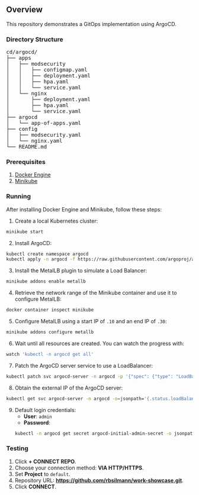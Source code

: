 ## Overview
This repository demonstrates a GitOps implementation using ArgoCD.

### Directory Structure
<pre>
cd/argocd/
├── apps
│   ├── modsecurity
│   │   ├── configmap.yaml
│   │   ├── deployment.yaml
│   │   ├── hpa.yaml
│   │   └── service.yaml
│   └── nginx
│       ├── deployment.yaml
│       ├── hpa.yaml
│       └── service.yaml
├── argocd
│   └── app-of-apps.yaml
├── config
│   ├── modsecurity.yaml
│   └── nginx.yaml
└── README.md
</pre>

### Prerequisites
1. [Docker Engine](https://docs.docker.com/engine/install/)
2. [Minikube](https://minikube.sigs.k8s.io/docs/start/)

### Running
After installing Docker Engine and Minikube, follow these steps:

1. Create a local Kubernetes cluster:
```bash
minikube start
```

2. Install ArgoCD:
```bash
kubectl create namespace argocd
kubectl apply -n argocd -f https://raw.githubusercontent.com/argoproj/argo-cd/stable/manifests/install.yaml
```

3. Install the MetalLB plugin to simulate a Load Balancer:
```bash
minikube addons enable metallb
```

4. Retrieve the network range of the Minikube container and use it to configure MetalLB:
```bash
docker container inspect minikube
```

5. Configure MetalLB using a start IP of `.10` and an end IP of `.30`:
```bash
minikube addons configure metallb
```

6. Wait until all resources are created. You can watch the progress with:
```bash
watch 'kubectl -n argocd get all'
```

7. Patch the ArgoCD server service to use a LoadBalancer:
```bash
kubectl patch svc argocd-server -n argocd -p '{"spec": {"type": "LoadBalancer"}}'
```

8. Obtain the external IP of the ArgoCD server:
```bash
kubectl get svc argocd-server -n argocd -o=jsonpath='{.status.loadBalancer.ingress[0].ip}'
```

9. Default login credentials:
   - **User**: `admin`  
   - **Password**:
   ```bash
   kubectl -n argocd get secret argocd-initial-admin-secret -o jsonpath="{.data.password}" | base64 -d; echo
   ```

### Testing
1. Click **+ CONNECT REPO**.  
2. Choose your connection method: **VIA HTTP/HTTPS**.  
3. Set **Project** to `default`.  
4. Repository URL: **https://github.com/rbsilmann/work-showcase.git**.  
5. Click **CONNECT**.